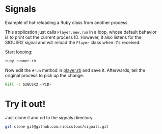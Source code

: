 # Signals

Example of hot reloading a Ruby class from another process.

This application just calls `Player.new.run` in a loop, whose default behavior is to print out the current process ID. However, it 
also listens for the SIGUSR2 signal and will reload the `Player` class when it's received.

Start looping:

```bash
ruby runner.rb
```

Now edit the `#run` method in [player.rb](player.rb) and save it. Afterwards, tell the original process to pick up the change:

```bash
kill -s SIGUSR2 <PID>
```

# Try it out!

Just clone it and cd to the signals directory

```bash
git clone git@github.com:ridiculous/signals.git
```
